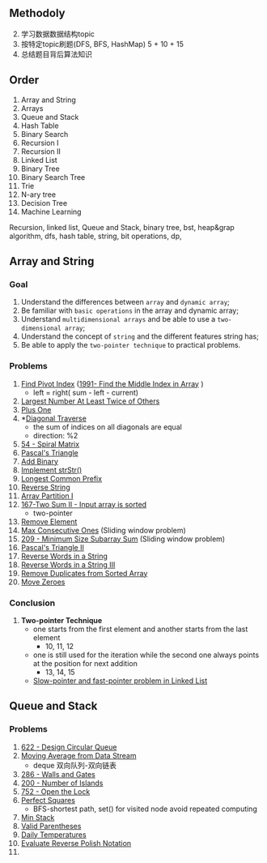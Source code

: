 ## Methodoly

2. 学习数据数据结构topic
3. 按特定topic刷题(DFS, BFS, HashMap)  5 + 10 + 15
3. 总结题目背后算法知识





## Order

1. Array and String
2. Arrays
3. Queue and Stack
4. Hash Table
5. Binary Search
6. Recursion I
7. Recursion II
8. Linked List
9. Binary Tree
10. Binary Search Tree
11. Trie
12. N-ary tree
13. Decision Tree
14. Machine Learning



Recursion, linked list, Queue and Stack,  binary tree, bst, heap&grap algorithm, dfs, hash table, string, bit operations, dp, 



## Array and String

### Goal

1. Understand the differences between `array` and `dynamic array`;
2. Be familiar with `basic operations` in the array and dynamic array;
3. Understand `multidimensional arrays` and be able to use a `two-dimensional array`;
4. Understand the concept of `string` and the different features string has;
5. Be able to apply the `two-pointer technique` to practical problems.

### Problems

1.  [Find Pivot Index](https://leetcode.com/explore/learn/card/array-and-string/201/introduction-to-array/1144/) ([1991- Find the Middle Index in Array](https://leetcode.com/problems/find-the-middle-index-in-array/) )
    - left = right( sum - left - current)
2.  [Largest Number At Least Twice of Others](https://leetcode.com/explore/learn/card/array-and-string/201/introduction-to-array/1147/)
3.  [Plus One](https://leetcode.com/explore/learn/card/array-and-string/201/introduction-to-array/1148/)
4.  *[Diagonal Traverse](https://leetcode.com/explore/learn/card/array-and-string/202/introduction-to-2d-array/1167/)
    - the sum of indices on all diagonals are equal
    - direction: %2
5.  [54 - Spiral Matrix](https://leetcode.com/problems/spiral-matrix/)
6.  [Pascal's Triangle](https://leetcode.com/explore/learn/card/array-and-string/202/introduction-to-2d-array/1170/)
7.  [Add Binary](https://leetcode.com/explore/learn/card/array-and-string/203/introduction-to-string/1160/)
8.  [Implement strStr()](https://leetcode.com/explore/learn/card/array-and-string/203/introduction-to-string/1161/)
9.  [Longest Common Prefix](https://leetcode.com/explore/learn/card/array-and-string/203/introduction-to-string/1162/)
10.  [Reverse String](https://leetcode.com/explore/learn/card/array-and-string/205/array-two-pointer-technique/1183/)
11.  [Array Partition I](https://leetcode.com/explore/learn/card/array-and-string/205/array-two-pointer-technique/1154/)
12. [167-Two Sum II - Input array is sorted](https://leetcode.com/problems/two-sum-ii-input-array-is-sorted/)
    - two-pointer
13. [Remove Element](https://leetcode.com/explore/learn/card/array-and-string/205/array-two-pointer-technique/1151/)
14. [Max Consecutive Ones](https://leetcode.com/explore/learn/card/array-and-string/205/array-two-pointer-technique/1301/) (Sliding window problem)
15. [209 - Minimum Size Subarray Sum](https://leetcode.com/problems/minimum-size-subarray-sum/) (Sliding window problem)
16.  [Pascal's Triangle II](https://leetcode.com/explore/learn/card/array-and-string/204/conclusion/1171/)
17.  [Reverse Words in a String](https://leetcode.com/explore/learn/card/array-and-string/204/conclusion/1164/)
18.  [Reverse Words in a String III](https://leetcode.com/explore/learn/card/array-and-string/204/conclusion/1165/)
19.  [Remove Duplicates from Sorted Array](https://leetcode.com/explore/learn/card/array-and-string/204/conclusion/1173/)
20.  [Move Zeroes](https://leetcode.com/explore/learn/card/array-and-string/204/conclusion/1174/)
### Conclusion

1. **Two-pointer Technique**
   - one starts from the first element and another starts from the last element
     - 10, 11, 12
   - one is still used for the iteration while the second one always points at the position for next addition
     - 13, 14, 15
   - [Slow-pointer and fast-pointer problem in Linked List](https://leetcode.com/explore/learn/card/linked-list/214/linked-list-two-pointer/)



## Queue and Stack

### Problems

1. [622 - Design Circular Queue](https://leetcode.com/problems/design-circular-queue/)
2. [Moving Average from Data Stream](https://leetcode.com/explore/learn/card/queue-stack/228/first-in-first-out-data-structure/1368/)
   - deque 双向队列-双向链表
3. [286 - Walls and Gates](https://leetcode.com/problems/walls-and-gates/)
4. [200 - Number of Islands](https://leetcode.com/problems/number-of-islands/)
5. [752 - Open the Lock](https://leetcode.com/problems/open-the-lock/)
6. [Perfect Squares](https://leetcode.com/explore/learn/card/queue-stack/231/practical-application-queue/1371/)
   - BFS-shortest path, set() for visited node avoid repeated computing
7. [Min Stack](https://leetcode.com/explore/learn/card/queue-stack/230/usage-stack/1360/)
8. [Valid Parentheses](https://leetcode.com/explore/learn/card/queue-stack/230/usage-stack/1361/)
9. [Daily Temperatures](https://leetcode.com/explore/learn/card/queue-stack/230/usage-stack/1363/)
10. [Evaluate Reverse Polish Notation](https://leetcode.com/explore/learn/card/queue-stack/230/usage-stack/1394/)
11. 

